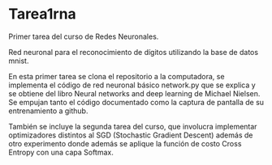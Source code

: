 # Tarea1rna
Primer tarea del curso de Redes Neuronales.

Red neuronal para el reconocimiento de dígitos utilizando la base de datos mnist.

En esta primer tarea se clona el repositorio a la computadora, se implementa el código de red neuronal básico network.py que se explica y se obtiene del libro Neural networks and deep learning de Michael Nielsen.
Se empujan tanto el código documentado como la captura de pantalla de su entrenamiento a github.

También se incluye la segunda tarea del curso, que involucra implementar optimizadores distintos al SGD (Stochastic Gradient Descent) además de otro experimento donde además se aplique la función de costo Cross Entropy con una capa Softmax.
